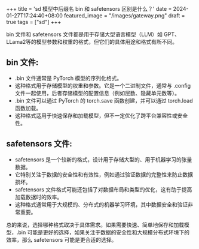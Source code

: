 +++
title = 'sd 模型中后缀名 bin 和 safetensors 区别是什么？'
date = 2024-01-27T17:24:40+08:00
featured_image = "/images/gateway.png"
draft = true
tags = ["sd"]
+++


bin 文件和 safetensors 文件都是用于存储大型语言模型（LLM）如 GPT、LLama2等的模型参数和权重的格式，但它们的具体用途和格式有所不同。

## bin 文件:

- .bin 文件通常是 PyTorch 模型的序列化格式。
- 这种格式用于存储模型的权重和参数。它是一个二进制文件，通常与 .config 文件一起使用，后者存储模型的配置信息（例如层数、隐藏单元数等）。
- .bin 文件可以通过 PyTorch 的 torch.save 函数创建，并可以通过 torch.load 函数加载。
- 这种格式适用于快速保存和加载模型，但不一定优化了跨平台兼容性或安全性。

## safetensors 文件:

- safetensors 是一个较新的格式，设计用于存储大型的、用于机器学习的张量数据。
- 它特别关注于数据的安全性和有效性，例如通过验证数据的完整性来防止数据损坏。
- safetensors 文件格式可能还包括了对数据布局和类型的优化，这有助于提高加载数据时的效率。
- 这种格式通常用于大规模的、分布式的机器学习环境，其中数据安全和验证非常重要。

总的来说，选择哪种格式取决于具体需求。如果需要快速、简单地保存和加载模型，.bin 可能是更好的选择，如果关注于数据的安全性和大规模分布式环境下的效率，那么 safetensors 可能是更合适的选择。
